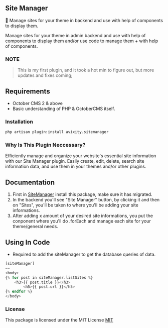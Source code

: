 ## Site Manager
🔗 Manage sites for your theme in backend and use with help of components to display them.

Manage sites for your theme in admin backend and use with help of components to display them and/or use code to manage them + with help of components.
### NOTE
> This is my first plugin, and it took a hot min to figure out, but more updates and fixes coming;

## Requirements
- October CMS 2 & above
- Basic understanding of PHP & OctoberCMS itself.

### Installation
```bash
php artisan plugin:install avixity.sitemanager
```

### Why Is This Plugin Neccessary?

Efficiently manage and organize your website's essential site information with our Site Manager plugin. Easily create, edit, delete, search site information data, and use them in your themes and/or other plugins.

## Documentation

1. First in [SiteManager](https://octobercms.com/plugin/avixity-sitemanager) install this package, make sure it has migrated.
2. In the backend you'll see "Site Manager" button, by clicking it and then on "Sites", you'll be taken to where you'll be adding your site informations.
3. After adding x amount of your desired site informations, you put the conponent where you'll do .forEach and manage each site for your theme/general needs.

## Using In Code

- Required to add the siteManager to get the database queries of data.
```php
[siteManager]
==
<body>
{% for post in siteManager.listSites %}
    <h3>{{ post.title }}</h3>
        <h5>{{ post.url }}</h5>
{% endfor %}
</body>
```
### License
This package is licensed under the MIT License [MIT](https://github.com/avixityyt/sitemanager/blob/main/LICENSE)